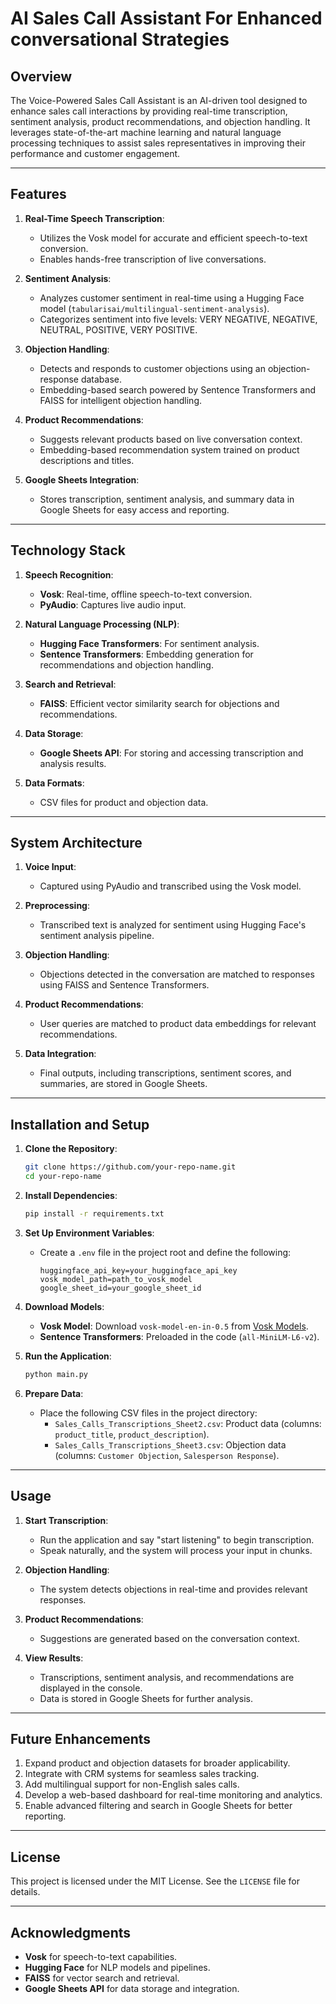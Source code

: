 # AI Sales Call Assistant For Enhanced conversational Strategies

## Overview
The Voice-Powered Sales Call Assistant is an AI-driven tool designed to enhance sales call interactions by providing real-time transcription, sentiment analysis, product recommendations, and objection handling. It leverages state-of-the-art machine learning and natural language processing techniques to assist sales representatives in improving their performance and customer engagement.

---

## Features

1. **Real-Time Speech Transcription**:
   - Utilizes the Vosk model for accurate and efficient speech-to-text conversion.
   - Enables hands-free transcription of live conversations.

2. **Sentiment Analysis**:
   - Analyzes customer sentiment in real-time using a Hugging Face model (`tabularisai/multilingual-sentiment-analysis`).
   - Categorizes sentiment into five levels: VERY NEGATIVE, NEGATIVE, NEUTRAL, POSITIVE, VERY POSITIVE.

3. **Objection Handling**:
   - Detects and responds to customer objections using an objection-response database.
   - Embedding-based search powered by Sentence Transformers and FAISS for intelligent objection handling.

4. **Product Recommendations**:
   - Suggests relevant products based on live conversation context.
   - Embedding-based recommendation system trained on product descriptions and titles.

5. **Google Sheets Integration**:
   - Stores transcription, sentiment analysis, and summary data in Google Sheets for easy access and reporting.

---

## Technology Stack

1. **Speech Recognition**:
   - **Vosk**: Real-time, offline speech-to-text conversion.
   - **PyAudio**: Captures live audio input.

2. **Natural Language Processing (NLP)**:
   - **Hugging Face Transformers**: For sentiment analysis.
   - **Sentence Transformers**: Embedding generation for recommendations and objection handling.

3. **Search and Retrieval**:
   - **FAISS**: Efficient vector similarity search for objections and recommendations.

4. **Data Storage**:
   - **Google Sheets API**: For storing and accessing transcription and analysis results.

5. **Data Formats**:
   - CSV files for product and objection data.

---

## System Architecture

1. **Voice Input**:
   - Captured using PyAudio and transcribed using the Vosk model.

2. **Preprocessing**:
   - Transcribed text is analyzed for sentiment using Hugging Face's sentiment analysis pipeline.

3. **Objection Handling**:
   - Objections detected in the conversation are matched to responses using FAISS and Sentence Transformers.

4. **Product Recommendations**:
   - User queries are matched to product data embeddings for relevant recommendations.

5. **Data Integration**:
   - Final outputs, including transcriptions, sentiment scores, and summaries, are stored in Google Sheets.

---

## Installation and Setup

1. **Clone the Repository**:
   ```bash
   git clone https://github.com/your-repo-name.git
   cd your-repo-name
   ```

2. **Install Dependencies**:
   ```bash
   pip install -r requirements.txt
   ```

3. **Set Up Environment Variables**:
   - Create a `.env` file in the project root and define the following:
     ```env
     huggingface_api_key=your_huggingface_api_key
     vosk_model_path=path_to_vosk_model
     google_sheet_id=your_google_sheet_id
     ```

4. **Download Models**:
   - **Vosk Model**: Download `vosk-model-en-in-0.5` from [Vosk Models](https://alphacephei.com/vosk/models).
   - **Sentence Transformers**: Preloaded in the code (`all-MiniLM-L6-v2`).

5. **Run the Application**:
   ```bash
   python main.py
   ```

6. **Prepare Data**:
   - Place the following CSV files in the project directory:
     - `Sales_Calls_Transcriptions_Sheet2.csv`: Product data (columns: `product_title`, `product_description`).
     - `Sales_Calls_Transcriptions_Sheet3.csv`: Objection data (columns: `Customer Objection`, `Salesperson Response`).

---

## Usage

1. **Start Transcription**:
   - Run the application and say "start listening" to begin transcription.
   - Speak naturally, and the system will process your input in chunks.

2. **Objection Handling**:
   - The system detects objections in real-time and provides relevant responses.

3. **Product Recommendations**:
   - Suggestions are generated based on the conversation context.

4. **View Results**:
   - Transcriptions, sentiment analysis, and recommendations are displayed in the console.
   - Data is stored in Google Sheets for further analysis.

---

## Future Enhancements

1. Expand product and objection datasets for broader applicability.
2. Integrate with CRM systems for seamless sales tracking.
3. Add multilingual support for non-English sales calls.
4. Develop a web-based dashboard for real-time monitoring and analytics.
5. Enable advanced filtering and search in Google Sheets for better reporting.

---

## License
This project is licensed under the MIT License. See the `LICENSE` file for details.

---

## Acknowledgments
- **Vosk** for speech-to-text capabilities.
- **Hugging Face** for NLP models and pipelines.
- **FAISS** for vector search and retrieval.
- **Google Sheets API** for data storage and integration.

